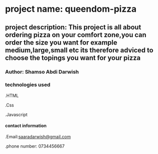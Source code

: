 # project name: queendom-pizza

## project description: This project is all about ordering pizza on your comfort zone,you can order the size you want for example medium,large,small etc its therefore adviced to choose the topings you want for your pizza


### Author: Shamso Abdi Darwish

### technologies used

.HTML

.Css

.Javascript

#### contact information

.Email:saaradarwish@gmail.com

.phone number: 0734456667